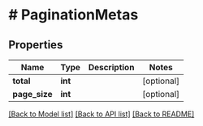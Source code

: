 # # PaginationMetas

## Properties

Name | Type | Description | Notes
------------ | ------------- | ------------- | -------------
**total** | **int** |  | [optional]
**page_size** | **int** |  | [optional]

[[Back to Model list]](../../README.md#models) [[Back to API list]](../../README.md#endpoints) [[Back to README]](../../README.md)
